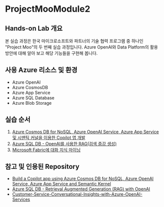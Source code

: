 # ProjectMooModule2

## Hands-on Lab 개요

본 실습 과정은 한국 마이크로소프트와 파트너의 기술 협력 프로그램 중 하나인 "Project Moo"의 두 번째 실습 과정입니다. Azure OpenAI와 Data Platform의 활용 방안에 대해 알아 보고 해당 기능들을 구현해 봅니다. 


## 사용 Azure 리소스 및 환경

* Azure OpenAI
* Azure CosmosDB
* Azure App Service
* Azure SQL Database
* Azure Blob Storage

## 실습 순서

1. [Azure Cosmos DB for NoSQL, Azure OpenAI Service, Azure App Service 및 시맨틱 커널을 이용한 Copilot 앱 개발](https://github.com/mnrvacho/ProjectMooModule2/blob/main/1.%20Azure%20CosmosDB%20with%20Azure%20OpenAI.md) 
2. [Azure SQL DB - OpenAI를 사용한 RAG(검색 증강 생성)](https://github.com/mnrvacho/ProjectMooModule2/blob/main/2.%20Azure%20SQL%20Database%20with%20Azure%20OpenAI.md) 
3. [Microsoft Fabric에 대화 지식 마이닝](https://github.com/mnrvacho/ProjectMooModule2/blob/main/3.%20Microsoft%20Fabric%20with%20Azure%20OpenAI)

## 참고 및 인용된 Repository

* [Build a Copilot app using Azure Cosmos DB for NoSQL, Azure OpenAI Service, Azure App Service and Semantic Kernel](https://github.com/AzureCosmosDB/cosmosdb-nosql-copilot)
* [Azure SQL DB - Retrieval Augmented Generation (RAG) with OpenAI](https://github.com/Azure-Samples/azure-sql-db-chatbot)
* [Customer-Service-Conversational-Insights-with-Azure-OpenAI-Services](https://github.com/microsoft/Customer-Service-Conversational-Insights-with-Azure-OpenAI-Services)
